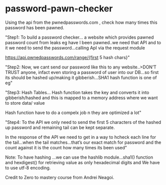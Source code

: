 # password-pawn-checker
Using the api from the pwnedpasswords.com , check how many times this password has been pawned.

"Step1:
To build a password checker…
a website which provides pawned password count from leaks eg have I been pawned..we need that API and to it we need to send the password…calling ApI via the request module

https://api.pwnedpasswords.com/range/{first 5 hash chars}"

"Step2:
Now, we cant send our password like this to any website..>DON’T TRUST anyone, infact even storing a password of user into our DB…so first its should be hashed up/making it gibberish…SHA1 hash function is one of eg"

"Step3:
Hash Tables...
Hash function takes the key and converts it into gibberish/hashed and this is mapped to a memory address where we want to store data/ value

Hash function have to do a compelx job n they are optimized a lot"

"Step4:
To the API we only need to send the first 5 characters of the hashed up password and remaining tail can be kept separate.

In the response of the API we need to get in a way to hcheck each line for the tail…when the tail matches…that’s our exact match for password and the count against it is the count how many times its been used"

Note: To have hashing …we can use the hashlib module…sha1() function and hexdigest() for retrieving value as only hexadecimal digits and We have to use utf-8 encoding.


Credit to Zero to mastery course from Andrei Neagoi.


